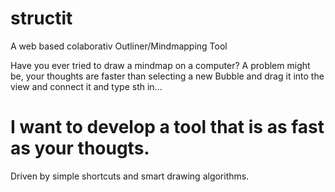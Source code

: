 # structit
A web based colaborativ Outliner/Mindmapping Tool

Have you ever tried to draw a mindmap on a computer? A problem might be, your thoughts are faster than selecting a new Bubble and drag it into the view and connect it and type sth in...

# I want to develop a tool that is as fast as your thougts.
Driven by simple shortcuts and smart drawing algorithms.
